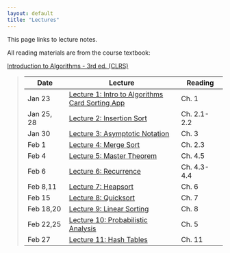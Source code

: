 ```yaml
---
layout: default
title: "Lectures"
---
```


This page links to lecture notes.

All reading materials are from the course textbook:

[Introduction to Algorithms - 3rd ed. (CLRS)](http://mitpress.mit.edu/books/introduction-algorithms)

> Date | Lecture | Reading |
> ---- | ------- | ------- |
> Jan 23    | [Lecture 1: Intro to Algorithms](../lectures/lecture01.html) <br /> [Card Sorting App](../lectures/Sorter.jar) | Ch. 1 |
> Jan 25, 28| [Lecture 2: Insertion Sort](../lectures/lecture02.html) | Ch. 2.1-2.2 |
> Jan 30    | [Lecture 3: Asymptotic Notation](../lectures/lecture03.html) | Ch. 3 |
> Feb 1     | [Lecture 4: Merge Sort](../lectures/lecture04.html) | Ch. 2.3 |
> Feb 4     | [Lecture 5: Master Theorem](../lectures/lecture05.html) | Ch. 4.5 |
> Feb 6     | [Lecture 6: Recurrence](../lectures/lecture06.html) | Ch. 4.3-4.4 |
> Feb 8,11  | [Lecture 7: Heapsort](../lectures/lecture07.html) | Ch. 6 |
> Feb 15     | [Lecture 8: Quicksort](../lectures/lecture08.html) | Ch. 7 |
> Feb 18,20 | [Lecture 9: Linear Sorting](../lectures/lecture09.html) | Ch. 8 |
> Feb 22,25 | [Lecture 10: Probabilistic Analysis](../lectures/lecture10.html) | Ch. 5 |
> Feb 27    | [Lecture 11: Hash Tables](../lectures/lecture11.html) | Ch. 11 |

<!--
> Mar 5,12  | [Lecture 12: Dynamic Programming - Rod Cutting](../lectures/lecture12.html) | Ch. 15 |
> Mar 14    | [Lecture 13: Dynamic Programming - LCS](../lectures/lecture13.html) | Ch. 15 |
> Mar 16    | [Lecture 14: Greedy Algorithms - Activity Selection](../lectures/lecture14.html) | Ch. 16 |
> Mar 19    | [Lecture 15: Graph Theory](../lectures/lecture15.html) | Appendix B.4 |
> Mar 21    | [Lecture 16: Breadth-First Search](../lectures/lecture16.html) | Ch. 22.2 |
> Mar 23    | [Lecture 17: Depth-First Search](../lectures/lecture17.html) <br /> [Activity solution](../handouts/lecture17-dfsact-sol.pdf) | Ch. 22.3 |
> Mar 26    | [Lecture 18: DFS Applications](../lectures/lecture18.html) <br /> [Activity solution](../handouts/lecture18-sccex-sol.pdf) | Ch. 22.4-22.5 |
> Mar 28    | [Lecture 19: Minimum Spanning Trees - Kruskal](../lectures/lecture19.html) | Ch. 23.1 |
> Apr 9     | [Lecture 20: Minimum Spanning Trees - Prim](../lectures/lecture20.html) | Ch. 23.2 |
> Apr 11    | [Lecture 21: Shortest Path - Bellman-Ford](../lectures/lecture21.html) | Ch. 24.1-24.2 |
> Apr 13    | [Lecture 22: Shortest Path - Dijkstra](../lectures/lecture22.html) | Ch. 24.3 |
> Apr 13    | [Lecture 23: Shortest Path - Floyd-Warshall](../lectures/lecture23.html) | Ch. 25 |
> Apr 16    | [Lecture 24: Maximal Flow](../lectures/lecture24.html) | Ch. 26.1 |
> Apr 18    | [Lecture 25: Maximal Flow- Ford-Fulkerson](../lectures/lecture25.html) | Ch. 26.2 |
> Apr 20    | [Lecture 26: NP Completeness](../lectures/lecture26.html) | Ch. 34.1-34.3 |
> Apr 23    | [Lecture 27: NP Complete Problems](../lectures/lecture27.html) | Ch. 34.4 |
> Apr 23    | [Lecture 28: More NP Complete Problems](../lectures/lecture28.html) | Ch. 34.5 |
> Apr 30    | [Lecture 29: Approximation Algorithms](../lectures/lecture29.html) | Ch. 35.1-35.2 |
-->
